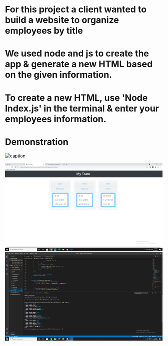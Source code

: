 # For this project a client wanted to build a website to organize employees by title 

# We used node and js to create the app & generate a new HTML based on the given information. 

# To create a new HTML, use 'Node Index.js' in the terminal & enter your employees information.

# Demonstration 

![caption](./img/gif.gif)

![Screenshot](./img/one.png)
![Screenshot](./img/two.png)